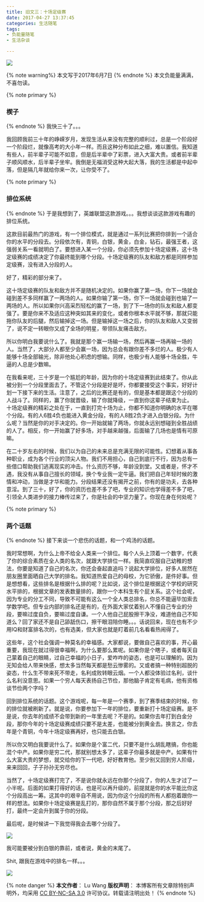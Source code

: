 ```yaml
---
title: 旧文三：十场定级赛
date: 2017-04-27 13:37:45
categories: 生活随笔
tags:
- 负能量随笔
- 生活杂谈

---
```

<img src="/images/ranking/feature.jpg" class="img-1f" />

{% note warning%}
本文写于2017年6月7日
{% endnote %}
本文负能量满满，不喜勿读。
<!-- more -->
{% note primary %}
### 楔子
{% endnote %}
我快三十了。。。

我回顾我前三十年的峥嵘岁月，发现生活从来没有完整的顺利过，总是一个阶段好一个阶段烂，就像高考的大小年一样。而且这种分布如此之细，难以置信。我知道有些人，前半辈子可能不如意，但是后半辈中了彩票，进入大富大贵。或者前半辈子顺风顺水，后半辈子坐牢。我倒是无福消受这种大起大落，我的生活都是中起中落，但是隔几年就给你来一次，让你受不了。

{% note primary %}
### 排位系统
{% endnote %}
于是我想到了，英雄联盟这款游戏。。。我想谈谈这款游戏有趣的排位系统。

这款目前最热门的游戏，有一个排位模式，就是通过一系列比赛把你排到一个适合你的水平的分段去。分段依次有，青铜，白银，黄金，白金，钻石，最强王者，这强弱关系一看就明白了。要想进入某一个分段，你必须先参加十场定级赛，这十场定级赛的成绩决定了你最终能到哪个分段。十场定级赛的队友和敌方都是同样参加定级赛，没有进入分段的人。

好了，精彩的部分来了。

这十场定级赛的队友和敌方并不是随机决定的。如果你赢了第一场，你下一场就会碰到差不多同样赢了一两场的人。如果你输了第一场，你下一场就会碰到也输了一两场的人。所以如果你兴高采烈轻松的赢了一场，到了下一场你的队友和敌人都变强了。要是你来不及适应这种突如其来的变化，或者你根本水平就不够，那就只能拖你队友的后腿，然后输掉这一场。但是输掉这一场之后，你的队友和敌人又变弱了，说不定一转眼你又成了全场的明星，带领队友痛击敌方。

所以你明白我要说什么了。我就是那个赢一场输一场，然后再赢一场再输一场的人。当然了，大部分人都至少会赢一场，因为总会有跟你差不多烂的人。极少有人能够十场全部输光，除非他处心积虑的想输。同样，也极少有人能够十场全胜，牛逼的人总是少数嘛。

在我看来呢，三十岁是一个尴尬的年龄，因为你的十场定级赛到此结束了。你从此被分到一个分段里面去了。不管这个分段是好是坏，你都要接受这个事实，好好计划一下接下来的生活。注意了，之后的比赛还是有的，但是基本都是跟这个分段的人战斗了。同样的，赢了你就晋级，输了你就降级，一直到你这辈子结束为止。
十场定级赛的精彩之处在于，一直到打完十场为止，你都不知道你明确的水平在哪个分段。有的人6胜4负也能进入黄金分段，有的人8胜2负才进入白银分段。为什么呢？当然是你的对手决定的。你一开始就输了两场，你就永远别想碰到全胜战绩的人了。相反，你一开始赢了好多场，对手越来越强，后面输了几场也是情有可原嘛。

在二十岁左右的时候，我们以为自己的未来总是充满无限的可能性。幻想着从事各种职业，成为各个行业的顶尖人物。我们不用担心，自己到底行不行，因为总有一些借口帮助我们逃离现实的冲击。什么资历不够，年龄没到堂。又或者是，怀才不遇，我没有从事自己擅长的领域，换个专业我一定牛逼。我们把自己年轻时候的激情和冲动，当做是才华和能力。分段结果还没有揭开之前，你有的是功夫，去各种意淫。到了三十，好了，你的资历也差不多了吧，专业的知识也学得差不多了吧，引领全人类进步的接力棒传过来了，你是社会的中坚力量了。你现在身在何处呢？

{% note primary %}
### 两个话题
{% endnote %}
接下来谈一个悲伤的话题，和一个鸡汤的话题。

我时常想啊，为什么上帝不给全人类来一个排位。每个人头上顶着一个数字，代表了你的综合素质在全人类的名次，就跟大学排位一样。我简直叹服自己幼稚的想法，你要是知道了自己的名次，你还会奋起直追吗？说起大学排位，好多人居然在朋友圈里面晒自己大学的排名。我知道热爱自己的母校，为它骄傲，是件好事。但是想想看，这些排名是根据什么排的呢？比如说，这个排位是根据这个学校的研究水平排的，根据文章的发表数量排的，跟你一个本科生有个屁关系。这个社会呢，因为专业的分工不同，导致不可能有这么一个全人类总排名，你总不能逼毕加索去学数学吧。但专业内部的排名还是有的，在外面大家仗着别人不懂自己专业的分段，要嘛过度自负，要嘛过度自谦。一个人他自己屁股擦干净没，难道他自己不知道么？回了家还不是自己舔舐伤口，擦干眼泪陪你睡。。。话说回来，现在也有不少用IQ和财富排名次的，也有选美，但大家也就是盯着前几名看看热闹得了。

这些年，这个社会强调一种莫名的幸福感。大家都说，要做自己喜欢的事，开心最重要，我现在就过得很幸福啊，为什么要那么累呢。如果你是个瞎子，或者每天自己蒙着自己的眼睛，过自己幸福的小日子，爱咋咋的姿态，也是可以理解的。因为无知会给人带来快感，想太多当然每天都是愁云惨雾的。又或者搞一种特别超脱的姿态，什么生不带来死不带走，名利成败转眼云烟。一个人都没体验过名利，谈什么名利没意思。如果一个穷人每天表扬自己节俭，那他脑子肯定有毛病，他有资格谈节俭两个字吗？

回到排位系统的话题。这个游戏呢，每一年是一个赛季，到了赛季结束的时候，你的排位就被刷新了。就是说，你要参加下一年的排位，要重新打十场定级赛。是不是说，你去年的成绩不会带到新的一年里去呢？不是的。如果你去年打到白金分段，那你今年的十场定级赛成绩只要不是太差，也能被分到黄金去。换言之，你去年是个青铜，今年十场定级赛再好，也只能去白银。

所以你又明白我要说什么了。如果你是个富二代，只要不是什么胡乱瞎搞，你也能混个中产。如果你是穷二代，那就别想太多了，这辈子你最多就是中产。如果有什么大富大贵的梦想，就交给你的下一代吧，好好教育他。至少别又回到穷人阶级，来来回回，子子孙孙无穷尽也。

当然了，十场定级赛打完了，不是说你就永远在你那个分段了，你的人生才过了一小半呢。后面的如果打得好的话，也是可以再升级的，前提就是你的水平能比你这个分段高出一筹。这其中的艰辛自不用说，因为你这个分段的所有人都抱着跟你一样的想法。如果你十场定级赛是乱打的，那你自然不属于那个分段，那之后好好打，最终一定会升到属于你的分段。

最后呢，是时候讲一下我觉得我会去哪个分段了。

<img src="/images/ranking/Blog002pic1.jpg" class="img-1" />

我可能要被分到白银的靠前，或者说，黄金的末尾了。

Shit, 跟我在游戏中的排名一样。。。

<img src="/images/ranking/Blog002pic2.jpg" class="img-3" />

{% note danger %} 
**本文作者**： Lu Wang
**版权声明**： 本博客所有文章除特别声明外，均采用 [CC BY-NC-SA 3.0](https://creativecommons.org/licenses/by-nc-sa/3.0/cn/) 许可协议。转载请注明出处！
{% endnote %}